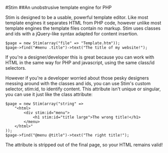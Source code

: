 #Stim
##An unobstrusive template engine for PHP

Stim is designed to be a usable, powerful template editor. Like most template engines it separates HTML from PHP code, however unlike most template engines the template files contain no markup. Stim uses classes and ids with a jQuery-like syntax adapted for content insertion.

    $page = new Stim(array("file" => "Template.htm"));
    $page->find("#menu .title")->text("The title of my website!");
	
If you're a designer/developer this is great because you can work with HTML in the same way for PHP and javascript, using the same class/id selectors.

However if you're a developer worried about those pesky designers messing around with the classes and ids, you can use Stim's custom selector, stim:id, to identify content. This attribute isn't unique or singular, you can use it just like the class attribute:

	$page = new Stim(array("string" =>
		"<html>
			<div stim:id="menu">
				<h1 stim:id="title large">The wrong title!</h1>
			</menu>
		</html>"
	));
    $page->find("@menu @title")->text("The right title!");
	
The attribute is stripped out of the final page, so your HTML remains valid!